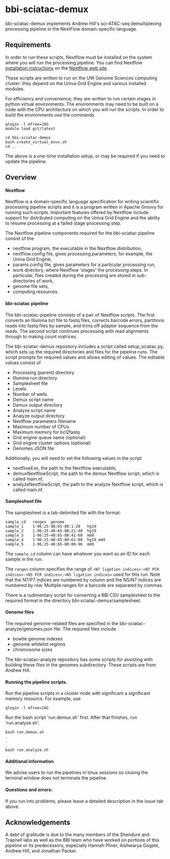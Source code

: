 # bbi-sciatac-demux

bbi-sciatac-demux implements Andrew Hill's sci-ATAC-seq demultiplexing processing pipeline in the NextFlow domain-specific language.

## Requirements

In order to run these scripts, Nextflow must be installed on the system where you will run the processing pipeline. You can find Nextflow [installation instructions](https://www.nextflow.io/docs/latest/getstarted.html#installation) on the [Nextflow web site](https://www.nextflow.io).

These scripts are written to run on the UW Genome Sciences computing cluster: they depend on the Univa Grid Engine and various installed modules.

For efficiency and convenience, they are written to run certain stages in python virtual environments. The environments may need to be built on a node with the CPU architecture on which you will run the scripts. In order to build the environments use the commands

```
qlogin -l mfree=16G
module load git/latest

cd bbi-sciatac-demux
bash create_virtual_envs.sh
cd ..
```

The above is a one-time installation setup, or may be required if you need to update the pipeline.

## Overview

#### Nextflow

Nextflow is a domain-specific language specification for writing scientific processing pipeline scripts and it is a program written in Apache Groovy for running such scripts. Important features offered by Nextflow include support for distributed computing on the Univa Grid Engine and the ability to resume processing at a failed stage processing step.

The Nextflow pipeline components required for the bbi-sciatac pipeline consist of the

* nextflow program, the executable in the Nextflow distribution,
* nextflow.config file, gives processing parameters, for example, the Univa Grid Engine,
* params.config file, gives parameters for a particular processing run,
* work directory, where Nextflow 'stages' the processing steps. In particular, files created during the processing are stored in sub-directories of work,
* genome file sets,
* computing resources.

#### bbi-sciatac pipeline

The bbi-sciatac-pipeline consists of a pair of Nextflow scripts. The first converts an Illumina bcl file to fastq files, corrects barcode errors, partitions reads into fastq files by sample, and trims off adapter sequence from the reads. The second script continues processing with read alignments through to making count matrices.

The bbi-sciatac-demux repository includes a script called setup_sciatac.py, which sets up the required directories and files for the pipeline runs. The script prompts for required values and allows editing of values. The editable values consist of

* Processing (parent) directory
* Illumina run directory
* Samplesheet file
* Levels
* Number of wells
* Demux script name
* Demux output directory
* Analyze script name
* Analyze output directory
* Nextflow parameters filename
* Maximum number of CPUs
* Maximum memory for bcl2fastq
* Grid engine queue name (optional)
* Grid engine cluster options (optional)
* Genomes JSON file

Additionally, you will need to set the following values in the script

* nextflowExe, the path to the Nextflow executable,
* demuxNextflowScript, the path to the demux Nextflow script, which is called main.nf,
* analyzeNextflowScript, the path to the analyze Nextflow script, which is called main.nf.

#### Samplesheet file
The samplesheet is a tab-delimited file with the format:

```
sample_id   ranges  genome
sample_1    1-96:25-48:65-80:1-20   hg19
sample_2    1-96:25-48:65-80:21-40  hg19
sample_3    1-96:25-48:65-80:41-60  mm9
sample_4    1-96:25-48:65-80:61-80  hg19_mm9
sample_5    1-96:25-48:65-80:80-96  mm9
```

The `sample_id` column can have whatever you want as an ID for each sample in the run.

The `ranges` column specifies the range of `<N7 ligation indices>:<N7 PCR indices>:<N5 PCR indices>:<N5 ligation indices>` used for this run. Note that the N7/P7 indices are numbered by column and the N5/N7 indices are numbered by row. Multiple ranges for a barcode are separated by commas.

There is a rudimentary script for converting a BBI CSV samplesheet to the required format in the directory bbi-sciatac-demux/samplesheet.

#### Genome files

The required genome-related files are specified in the bbi-sciatac-analyze/genomes.json file. The required files include

* bowtie genome indexes
* genome whitelist regions
* chromosome sizes

The bbi-sciatac-analyze repository has some scripts for assisting with building these files in the genomes subdirectory. These scripts are from Andrew Hill.

#### Running the pipeline scripts.

Run the pipeline scripts in a cluster node with significant a significant memory resource. For example, use

```
qlogin -l mfree=16G
```

Run the bash script 'run.demux.sh' first. After that finishes, run 'run.analyze.sh'.

```
bash run.demux.sh
.
.
.
bash run.analyze.sh
```

#### Additional information

We advise users to run the pipelines in tmux sessions so closing the terminal window does not terminate the pipeline.

#### Questions and errors:
If you run into problems, please leave a detailed description in the issue tab above.

## Acknowledgements

A debt of gratitude is due to the many members of the Shendure and Trapnell labs as well as the BBI team who have worked on portions of this pipeline or its predecessors, especially Hannah Pliner, Aishwarya Gogate, Andrew Hill, and Jonathan Packer.

